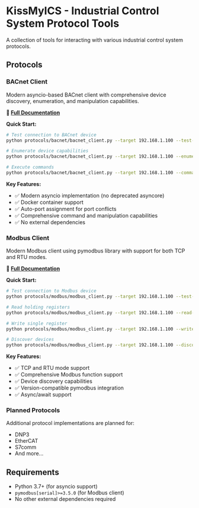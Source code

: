 # KissMyICS - Industrial Control System Protocol Tools

A collection of tools for interacting with various industrial control system protocols.

## Protocols

### BACnet Client
Modern asyncio-based BACnet client with comprehensive device discovery, enumeration, and manipulation capabilities.

**📖 [Full Documentation](protocols/bacnet/BACNET.md)**

**Quick Start:**
```bash
# Test connection to BACnet device
python protocols/bacnet/bacnet_client.py --target 192.168.1.100 --test-connection

# Enumerate device capabilities
python protocols/bacnet/bacnet_client.py --target 192.168.1.100 --enumerate

# Execute commands
python protocols/bacnet/bacnet_client.py --target 192.168.1.100 --command set_value --value 75.5
```

**Key Features:**
- ✅ Modern asyncio implementation (no deprecated asyncore)
- ✅ Docker container support
- ✅ Auto-port assignment for port conflicts
- ✅ Comprehensive command and manipulation capabilities
- ✅ No external dependencies

### Modbus Client
Modern Modbus client using pymodbus library with support for both TCP and RTU modes.

**📖 [Full Documentation](protocols/modbus/README.md)**

**Quick Start:**
```bash
# Test connection to Modbus device
python protocols/modbus/modbus_client.py --target 192.168.1.100 --test-connection

# Read holding registers
python protocols/modbus/modbus_client.py --target 192.168.1.100 --read-holding-registers 0,10

# Write single register
python protocols/modbus/modbus_client.py --target 192.168.1.100 --write-register 0,123

# Discover devices
python protocols/modbus/modbus_client.py --target 192.168.1.100 --discover
```

**Key Features:**
- ✅ TCP and RTU mode support
- ✅ Comprehensive Modbus function support
- ✅ Device discovery capabilities
- ✅ Version-compatible pymodbus integration
- ✅ Async/await support

### Planned Protocols
Additional protocol implementations are planned for:
- DNP3
- EtherCAT
- S7comm
- And more...

## Requirements

- Python 3.7+ (for asyncio support)
- `pymodbus[serial]>=3.5.0` (for Modbus client)
- No other external dependencies required
